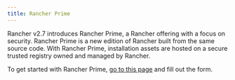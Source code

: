 ```yaml
---
title: Rancher Prime
---
```


Rancher v2.7 introduces Rancher Prime, a Rancher offering with a focus on security. Rancher Prime is a new edition of Rancher built from the same source code. With Rancher Prime, installation assets are hosted on a secure trusted registry owned and managed by Rancher.

To get started with Rancher Prime, [go to this page](https://www.rancher.com/quick-start) and fill out the form.
